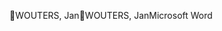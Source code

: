 WOUTERS, Jan                                          W O U T E R S ,   J a n       M i c r o s o f t   W o r d                                                 